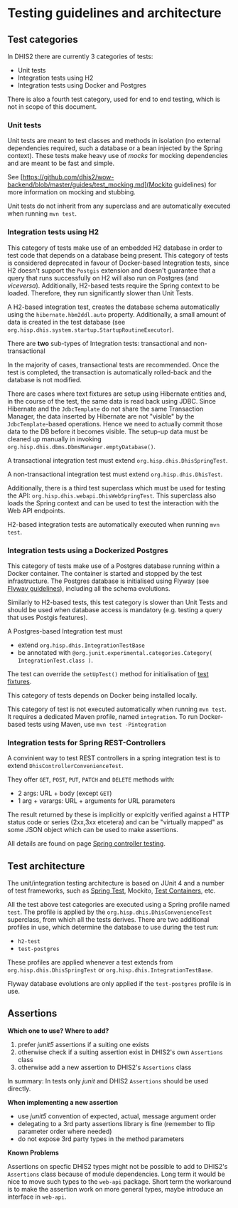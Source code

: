 # Testing guidelines and architecture

## Test categories

In DHIS2 there are currently 3 categories of tests:

- Unit tests
- Integration tests using H2
- Integration tests using Docker and Postgres

There is also a fourth test category, used for end to end testing, which is not in scope of this document.

### Unit tests

Unit tests are meant to test classes and methods in isolation (no external dependencies required, such a database or a bean injected by the Spring context).
These tests make heavy use of _mocks_ for mocking dependencies and are meant to be fast and simple.

See [https://github.com/dhis2/wow-backend/blob/master/guides/test_mocking.md](Mockito guidelines) for more information on mocking and stubbing.

Unit tests do not inherit from any superclass and are automatically executed when running `mvn test`.

### Integration tests using H2

This category of tests make use of an embedded H2 database in order to test code that depends on a database being present.
This category of tests is considered deprecated in favour of Docker-based Integration tests, since H2 doesn't support the `Postgis` extension and doesn't guarantee that a query that runs successfully on H2 will also run on Postgres (and _viceversa_).
Additionally, H2-based tests require the Spring context to be loaded. Therefore, they run significantly slower than Unit Tests.

A H2-based integration test, creates the database schema automatically using the `hibernate.hbm2ddl.auto` property. Additionally, a small amount of data is created in the test database (see `org.hisp.dhis.system.startup.StartupRoutineExecutor`). 
 
 There are **two** sub-types of Integration tests: transactional and non-transactional
 
 In the majority of cases, transactional tests are recommended. Once the test is completed, the transaction is automatically rolled-back and the database is not modified.
 
 There are cases where text fixtures are setup using Hibernate entities and, in the course of the test, the same data is read back using JDBC. Since Hibernate and the `JdbcTemplate` do not share the same Transaction Manager, the data inserted by Hibernate are not "visible" by the  `JdbcTemplate`-based operations. Hence we need to actually commit those data to the DB before it becomes visible.
 The setup-up data must be cleaned up manually in invoking `org.hisp.dhis.dbms.DbmsManager.emptyDatabase()`.
 
 A transactional integration test must extend `org.hisp.dhis.DhisSpringTest`.
 
 A non-transactional integration test must extend `org.hisp.dhis.DhisTest`. 
 
 Additionally, there is a third test superclass which must be used for testing the API: `org.hisp.dhis.webapi.DhisWebSpringTest`. This superclass also loads the Spring context and can be used to test the interaction with the Web API endpoints.
 
 H2-based integration tests are automatically executed when running `mvn test`.
 
### Integration tests using a Dockerized Postgres

 This category of tests make use of a Postgres database running within a Docker container. The container is started and stopped by the test infrastructure. The Postgres database is initialised using Flyway (see [Flyway guidelines](https://github.com/dhis2/wow-backend/blob/master/guides/db_migration.md)), including all the schema evolutions.
 
 Similarly to H2-based tests, this test category is slower than Unit Tests and should be used when database access is mandatory (e.g. testing a query that uses Postgis features).
  
 A Postgres-based Integration test must 
 - extend `org.hisp.dhis.IntegrationTestBase` 
 - be annotated with `@org.junit.experimental.categories.Category( IntegrationTest.class )`.
 
 The test can override the `setUpTest()` method for initialisation of [test fixtures](https://github.com/junit-team/junit4/wiki/test-fixtures).
 
 This category of tests depends on Docker being installed locally.
 
 This category of test is not executed automatically when running `mvn test`. It requires a dedicated Maven profile, named `integration`.
 To run Docker-based tests using Maven, use `mvn test -Pintegration`

### Integration tests for Spring REST-Controllers

A convinient way to test REST controllers in a spring integration test is to extend `DhisControllerConvenienceTest`.

They offer `GET`, `POST`, `PUT`, `PATCH` and `DELETE` methods with:

* 2 args: URL + body (except `GET`)
* 1 arg + varargs: URL +  arguments for URL parameters

The result returned by these is implicitly or explcitly verified against a HTTP status code or series (2xx,3xx etcetera)
and can be "virtually mapped" as some JSON object which can be used to make assertions.

All details are found on page [Spring controller testing](guides/spring_controller_testing.md).


## Test architecture

The unit/integration testing architecture is based on JUnit 4 and a number of test frameworks, such as [Spring Test](https://docs.spring.io/spring/docs/current/spring-framework-reference/testing.html), Mockito, [Test Containers](https://www.testcontainers.org/), etc.

All the test above test categories are executed using a Spring profile named `test`.
The profile is applied by the `org.hisp.dhis.DhisConvenienceTest` superclass, from which all the tests derives.
There are two additional profiles in use, which determine the database to use during the test run:

- `h2-test`
- `test-postgres`

These profiles are applied whenever a test extends from `org.hisp.dhis.DhisSpringTest` or `org.hisp.dhis.IntegrationTestBase`.

Flyway database evolutions are only applied if the `test-postgres` profile is in use.


## Assertions

**Which one to use? Where to add?**

1. prefer _junit5_ assertions if a suiting one exists
2. otherwise check if a suiting assertion exist in DHIS2's own `Assertions` class
3. otherwise add a new assertion to DHIS2's `Assertions` class

In summary: In tests only _junit_ and DHIS2 `Assertions` should be used directly.

**When implementing a new assertion**
* use _junit5_ convention of expected, actual, message argument order
* delegating to a 3rd party assertions library is fine (remember to flip parameter order where needed)
* do not expose 3rd party types in the method parameters

**Known Problems**

Assertions on specfic DHIS2 types might not be possible to add to DHIS2's `Assertions` class because of module dependencies.
Long term it would be nice to move such types to the `web-api` package.
Short term the workaround is to make the assertion work on more general types, maybe introduce an interface in `web-api`.
